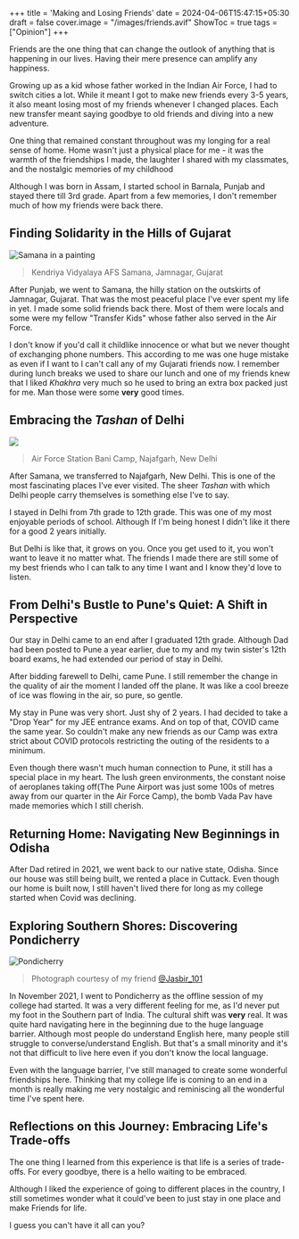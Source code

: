 +++
title = 'Making and Losing Friends'
date = 2024-04-06T15:47:15+05:30
draft = false
cover.image = "/images/friends.avif"
ShowToc = true
tags = ["Opinion"]
+++

Friends are the one thing that can change the outlook of anything that is happening in our lives. Having their mere presence can amplify any happiness. 

Growing up as a kid whose father worked in the Indian Air Force, I had to switch cities a lot. While it meant I got to make new friends every 3-5 years, it also meant losing most of my friends whenever I changed places. Each new transfer meant saying goodbye to old friends and diving into a new adventure.

One thing that remained constant throughout was my longing for a real sense of home. Home wasn't just a physical place for me - it was the warmth of the friendships I made, the laughter I shared with my classmates, and the nostalgic memories of my childhood

Although I was born in Assam, I started school in Barnala, Punjab and stayed there till 3rd grade. Apart from a few memories, I don't remember much of how my friends were back there. 

## Finding Solidarity in the Hills of Gujarat
![Samana in a painting](/images/samana.jpg)
> Kendriya Vidyalaya AFS Samana, Jamnagar, Gujarat

After Punjab, we went to Samana, the hilly station on the outskirts of Jamnagar, Gujarat. That was the most peaceful place I've ever spent my life in yet. I made some solid friends back there.
Most of them were locals and some were my fellow "Transfer Kids" whose father also served in the Air Force. 

I don't know if you'd call it childlike innocence or what but we never thought of exchanging phone numbers. 
This according to me was one huge mistake as even if I want to I can't call any of my Gujarati friends now. I remember during lunch breaks we used to share our lunch and one of my friends knew that I liked *Khakhra* very much so he used to bring an extra box packed just for me. Man those were some **very** good times.

## Embracing the *Tashan* of Delhi

![](/images/najafgarh.png)
> Air Force Station Bani Camp, Najafgarh, New Delhi

After Samana, we transferred to Najafgarh, New Delhi. This is one of the most fascinating places I've ever visited. The sheer *Tashan* with which Delhi people carry themselves is something else I've to say. 

I stayed in Delhi from 7th grade to 12th grade. This was one of my most enjoyable periods of school. Although If I'm being honest I didn't like it there for a good 2 years initially. 

But Delhi is like that, it grows on you. Once you get used to it, you won't want to leave it no matter what. The friends I made there are still some of my best friends who I can talk to any time I want and I know they'd love to listen.

## From Delhi's Bustle to Pune's Quiet: A Shift in Perspective

Our stay in Delhi came to an end after I graduated 12th grade. Although Dad had been posted to Pune a year earlier, due to my and my twin sister's 12th board exams, he had extended our period of stay in Delhi. 

After bidding farewell to Delhi, came Pune. I still remember the change in the quality of air the moment I landed off the plane. It was like a cool breeze of ice was flowing in the air, so pure, so gentle.

My stay in Pune was very short. Just shy of 2 years. I had decided to take a "Drop Year" for my JEE entrance exams. And on top of that, COVID came the same year. So couldn't make any new friends as our Camp was extra strict about COVID protocols restricting the outing of the residents to a minimum.

Even though there wasn't much human connection to Pune, it still has a special place in my heart. The lush green environments, the constant noise of aeroplanes taking off(The Pune Airport was just some 100s of metres away from our quarter in the Air Force Camp), the bomb Vada Pav have made memories which I still cherish.

## Returning Home: Navigating New Beginnings in Odisha

After Dad retired in 2021, we went back to our native state, Odisha. Since our house was still being built, we rented a place in Cuttack. Even though our home is built now, I still haven't lived there for long as my college started when Covid was declining.

## Exploring Southern Shores: Discovering Pondicherry 

![Pondicherry](/images/pondicherry.jpeg)
> Photograph courtesy of my friend [@Jasbir_101](https://www.instagram.com/jasbir_101/)

In November 2021, I went to Pondicherry as the offline session of my college had started. It was a very different feeling for me, as I'd never put my foot in the Southern part of India. The cultural shift was **very** real. It was quite hard navigating here in the beginning due to the huge language barrier. Although most people do understand English here, many people still struggle to converse/understand English. But that's a small minority and it's not that difficult to live here even if you don't know the local language.

Even with the language barrier, I've still managed to create some wonderful friendships here.
Thinking that my college life is coming to an end in a month is really making me very nostalgic and reminiscing all the wonderful time I've spent here.

## Reflections on this Journey: Embracing Life's Trade-offs

The one thing I learned from this experience is that life is a series of trade-offs. For every goodbye, there is a hello waiting to be embraced.

Although I liked the experience of going to different places in the country, I still sometimes wonder what it could've been to just stay in one place and make Friends for life.

I guess you can't have it all can you?